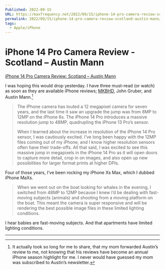```yaml
---
Published: 2022-09-15
URL: https://maxfrequency.net/2022/09/15/iphone-14-pro-camera-review-scotland-austin-mann/
permalink: 2022/09/15/iphone-14-pro-camera-review-scotland-austin-mann/
tags:
  - Apple/iPhone
---
```

# iPhone 14 Pro Camera Review - Scotland – Austin Mann

[iPhone 14 Pro Camera Review: Scotland – Austin Mann](https://www.austinmann.com/trek/iphone-14-pro-camera-review-scotland)

I was hoping this would drop yesterday. I have three must-read (or watch) as soon as they are available iPhone reviews; [MKBHD](https://youtu.be/SdLShOCvVeM), John Gruber, and Austin Mann.[^1]

> The iPhone camera has touted a 12 megapixel camera for seven years, and the last time it saw an upgrade the jump was from 8MP to 12MP on the iPhone 6s. The iPhone 14 Pro introduces a massive resolution jump to 48MP, quadrupling the iPhone 13 Pro’s sensor.
> 
> When I learned about the increase in resolution of the iPhone 14 Pro sensor, I was cautiously excited. I’ve long been happy with the 12MP files coming out of my iPhone, and I know higher resolution sensors often have their trade-offs. All that said, I was excited to see this massive jump in megapixels in the iPhone 14 Pro as it will open doors to capture more detail, crop in on images, and also open up new possibilities for larger format prints at higher DPIs.

Four of those years, I’ve been rocking my iPhone Xs Max, which I dubbed iPhone MaXs.

> When we went out on the boat looking for whales in the evening, I switched from 48MP to 12MP because I knew I’d be dealing with fast-moving subjects (animals) and shooting from a moving platform on the boat. This meant the camera is super responsive and will be rendering the best possible image files in these limited lighting conditions.

I hear babies are fast-moving subjects. And that apartments have limited lighting conditions.

---

[^1]: It actually took so long for me to share, that my mom forwarded Austin’s review to me, not knowing that his reviews have become an annual iPhone season highlight for me. I never would have guessed my mom was subscribed to Austin’s newsletter.
